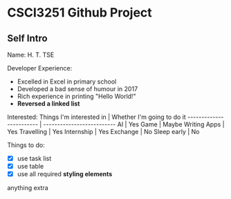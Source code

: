 # CSCI3251 Github Project

## Self Intro

Name: H. T. TSE

Developer Experience:
* Excelled in Excel in primary school
* Developed a bad sense of humour in 2017
* Rich experience in printing "Hello World!"
* **Reversed a linked list**

Interested:
Things I'm interested in | Whether I'm going to do it
------------------------ | --------------------------
AI | Yes
Game | Maybe
Writing Apps | Yes
Travelling | Yes
Internship | Yes
Exchange | No
Sleep early | No

Things to do:
- [x] use task list
- [x] use table
- [x] use all required __styling elements__

anything extra
